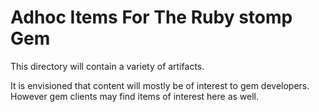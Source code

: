 # Adhoc Items For The Ruby stomp Gem #

This directory will contain a variety of artifacts.

It is envisioned that content will mostly be of interest to gem developers.
However gem clients may find items of interest here as well.


